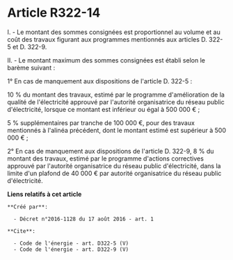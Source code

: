 # Article R322-14

I. - Le montant des sommes consignées est proportionnel au volume et au coût des travaux figurant aux programmes mentionnés
aux articles D. 322-5 et D. 322-9. 

II. - Le montant maximum des sommes consignées est établi selon le barème suivant : 

1° En cas de manquement aux dispositions de l'article D. 322-5 : 

10 % du montant des travaux, estimé par le programme d'amélioration de la qualité de l'électricité approuvé par l'autorité
organisatrice du réseau public d'électricité, lorsque ce montant est inférieur ou égal à 500 000 € ; 

5 % supplémentaires par tranche de 100 000 €, pour des travaux mentionnés à l'alinéa précédent, dont le montant estimé est
supérieur à 500 000 € ; 

2° En cas de manquement aux dispositions de l'article D. 322-9, 8 % du montant des travaux, estimé par le programme d'actions
correctives approuvé par l'autorité organisatrice du réseau public d'électricité, dans la limite d'un plafond de 40 000 € par
autorité organisatrice du réseau public d'électricité.

**Liens relatifs à cet article**

	**Créé par**:

	  - Décret n°2016-1128 du 17 août 2016 - art. 1

	**Cite**:

	  - Code de l'énergie - art. D322-5 (V)
	  - Code de l'énergie - art. D322-9 (V)
